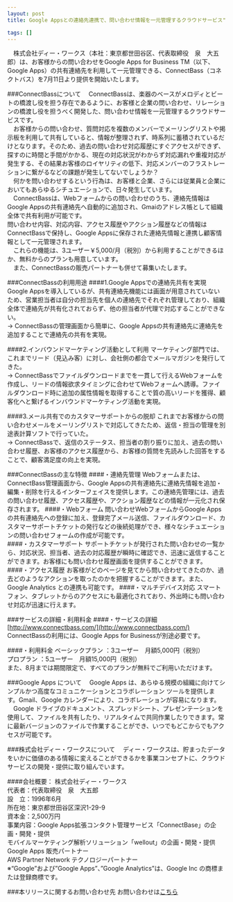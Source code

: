 ```yaml
---
layout: post
title: Google Appsとの連絡先連携で、問い合わせ情報を一元管理するクラウドサービス"ConnectBass"を提供開始

tags: []
---
```


　株式会社ディー・ワークス（本社：東京都世田谷区、代表取締役　泉　大五郎）は、お客様からの問い合わせをGoogle Apps for Business TM（以下、Google Apps）の共有連絡先を利用して一元管理できる、ConnectBass（コネクトバス）を7月11日より提供を開始いたします。


###ConnectBassについて
　ConnectBassは、楽器のベースがメロディとビートの橋渡し役を担う存在であるように、お客様と企業の問い合わせ、リレーションの橋渡し役を担うべく開発した、問い合わせ情報を一元管理するクラウドサービスです。  
　お客様からの問い合わせ、質問対応を複数のメンバーでメーリングリストや掲示板を利用して共有していると、情報が整理されず、時系列に蓄積されているだけとなります。そのため、過去の問い合わせ対応履歴にすぐアクセスができず、探すのに時間と手間がかかる、現在の対応状況がわからず対応漏れや重複対応が発生する、その結果お客様のロイヤリティの低下、対応メンバーのフラストレーションに繋がるなどの課題が発生してないでしょうか？  
　何かを問い合わせするという行為は、お客様と企業、さらには従業員と企業においてもあらゆるシチュエーションで、日々発生しています。  
　ConnectBassは、Webフォームからの問い合わせのうち、連絡先情報はGoogle Appsの共有連絡先へ自動的に追加され、Gmaiのアドレス帳として組織全体で共有利用が可能です。  
問い合わせ内容、対応内容、アクセス履歴やアクション履歴などの情報はConnectBassで保持し、Google Appsに保存された連絡先情報と連携し顧客情報として一元管理されます。  
　これらの機能は、3ユーザー￥5,000/月（税別）から利用することができるほか、無料からのプランも用意しています。  
　また、ConnectBassの販売パートナーも併せて募集いたします。
 
###ConnectBassの利用用途
####1.Google Appsでの連絡先共有を実現
Google Appsを導入しているが、共有連絡先機能には画面が用意されていないため、営業担当者は自分の担当先を個人の連絡先でそれぞれ管理しており、組織全体で連絡先が共有化されておらず、他の担当者が代理で対応することができない。  
→ ConnectBassの管理画面から簡単に、Google Appsの共有連絡先に連絡先を追加することで連絡先の共有を実現。

####2.インバウンドマーケティング活動として利用
マーケティング部門では、これまでリード（見込み客）に対し、会社側の都合でメールマガジンを発行してきた。  
→ ConnectBassでファイルダウンロードまでを一貫して行えるWebフォームを作成し、リードの情報欲求タイミングに合わせてWebフォームへ誘導。ファイルダウンロード時に追加の属性情報を取得することで質の高いリードを獲得、顧客化へと繋げるインバウンドマーケティング活動を実現。

####3.メール共有でのカスタマーサポートからの脱却
これまでお客様からの問い合わせメールをメーリングリストで対応してきたため、返信・担当の管理を別途表計算ソフトで行っていた。  
→ ConnectBassで、返信のステータス、担当者の割り振りに加え、過去の問い合わせ履歴、お客様のアクセス履歴から、お客様の質問を先読みした回答をすることで、顧客満足度の向上を実現。


###ConnectBassの主な特徴
####・連絡先管理
Webフォームまたは、ConnectBass管理画面から、Google Appsの共有連絡先に連絡先情報を追加・編集・削除を行えるインターフェイスを提供します。この連絡先管理には、過去の問い合わせ履歴、アクセス履歴や、アクション履歴などの情報が一元化され保存されます。
####・Webフォーム
問い合わせWebフォームからGoogle Appsの共有連絡先への登録に加え、登録完了メール送信、ファイルダウンロード、カスタマーサポートチケットの発行などの後続処理ができ、様々なシチュエーションの問い合わせフォームの作成が可能です。  
####・カスタマーサポート 
サポートチケットが発行された問い合わせの一覧から、対応状況、担当者、過去の対応履歴が瞬時に確認でき、迅速に返信することができます。お客様にも問い合わせ履歴画面を提供することができます。
####・アクセス履歴
お客様がどのページを見てから問い合わせてきたのか、過去どのようなアクションを取ったのかを把握することができます。また、Google Analytics との連携も可能です。
####・マルチデバイス対応
スマートフォン、タブレットからのアクセスにも最適化されており、外出時にも問い合わせ対応が迅速に行えます。


###サービスの詳細・利用料金
####・サービスの詳細
[http://www.connectbass.com/](http://www.connectbass.com/)  
ConnectBassの利用には、Google Apps for Businessが別途必要です。

####・利用料金
ベーシックプラン	：3ユーザー　月額5,000円（税別）  
プロプラン		：5ユーザー　月額15,000円（税別）  
また、8月までは期間限定で、すべてのプランが無料でご利用いただけます。


###Google Apps について
　Google Apps は、あらゆる規模の組織に向けてシンプルかつ高度なコミュニケーションとコラボレーション ツールを提供します。Gmail、Google カレンダーにより、コラボレーションが容易になります。  
　Google ドライブのドキュメント、スプレッドシート、プレゼンテーションを使用して、ファイルを共有したり、リアルタイムで共同作業したりできます。常に最新バージョンのファイルで作業することができ、いつでもどこからでもアクセスが可能です。
 

###株式会社ディー・ワークスについて
　ディー・ワークスは、貯まったデータをいかに価値のある情報に変えることができるかを事業コンセプトに、クラウドサービスの開発・提供に取り組んでいます。

####会社概要：
株式会社ディー・ワークス  
代表者：代表取締役　泉　大五郎  
設　立：1996年6月  
所在地：東京都世田谷区深沢1-29-9  
資本金：2,500万円  
事業内容：Google Apps拡張コンタクト管理サービス「ConnectBase」の企画・開発・提供  
モバイルマーケティング解析ソリューション「wellout」の企画・開発・提供  
Google Apps 販売パートナー  
AWS Partner Network テクノロジーパートナー  
※“Google”および”Google Apps”、”Google Analytics”は、Google Inc の商標または登録商標です。

###本リリースに関するお問い合わせ先
お問い合わせは[こちら](https://www.connectbass.com/ja/contact.html?utm_source=release&utm_medium=referral&utm_campaign=dwwww)
